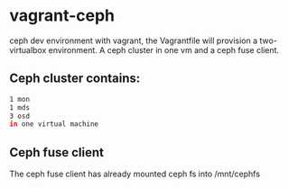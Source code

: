 vagrant-ceph
============

ceph dev environment with vagrant, the Vagrantfile will provision a two-virtualbox environment. A ceph cluster in one vm and a ceph fuse client.

## Ceph cluster contains:
```bash
1 mon
1 mds
3 osd
in one virtual machine
```

## Ceph fuse client
The ceph fuse client has already mounted ceph fs into /mnt/cephfs

